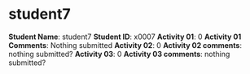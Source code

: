 # student7

**Student Name**: student7
**Student ID**: x0007
**Activity 01**: 0
**Activity 01 Comments**: Nothing submitted
**Activity 02**: 0
**Activity 02 comments**: nothing submitted?
**Activity 03**: 0
**Activity 03 comments**: nothing submitted?
